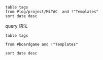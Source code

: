 ```dataview
table tags
from #log/project/MiTAC  and !"Templates" 
sort date desc
```

query 語法

```
table tags

from #boardgame and !"Templates"

sort date desc
```